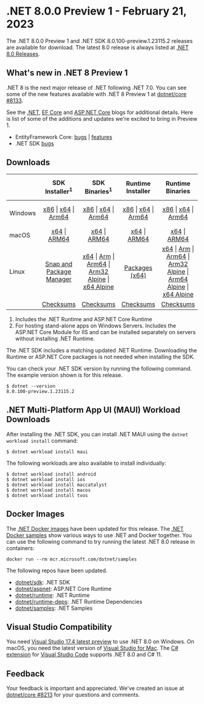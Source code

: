 # .NET 8.0.0 Preview 1 - February 21, 2023

The .NET 8.0.0 Preview 1 and .NET SDK 8.0.100-preview.1.23115.2 releases are available for download. The latest 8.0 release is always listed at [.NET 8.0 Releases](../README.md).

## What's new in .NET 8 Preview 1

.NET 8 is the next major release of .NET following .NET 7.0. You can see some of the new features available with .NET 8 Preview 1 at [dotnet/core #8133](https://github.com/dotnet/core/issues/8133).

See the [.NET][dotnet-blog], [EF Core][ef-blog] and [ASP.NET Core][aspnet-blog] blogs for additional details.
Here is list of some of the additions and updates we're excited to bring in Preview 1.

* EntityFramework Core: [bugs][ef_bugs] | [features][ef_features]
* .NET SDK [bugs][sdk_bugs]

## Downloads

|           | SDK Installer<sup>1</sup>                        | SDK Binaries<sup>1</sup>                 | Runtime Installer                                        | Runtime Binaries                                 | ASP.NET Core Runtime           |Windows Desktop Runtime          |
| --------- | :------------------------------------------:     | :----------------------:                 | :---------------------------:                            | :-------------------------:                      | :-----------------:            | :-----------------:            |
| Windows   | [x86][dotnet-sdk-win-x86.exe] \| [x64][dotnet-sdk-win-x64.exe] \| [Arm64][dotnet-sdk-win-arm64.exe] | [x86][dotnet-sdk-win-x86.zip] \| [x64][dotnet-sdk-win-x64.zip] \|  [Arm64][dotnet-sdk-win-arm64.zip] | [x86][dotnet-runtime-win-x86.exe] \| [x64][dotnet-runtime-win-x64.exe] \| [Arm64][dotnet-runtime-win-arm64.exe] | [x86][dotnet-runtime-win-x86.zip] \| [x64][dotnet-runtime-win-x64.zip] \| [Arm64][dotnet-runtime-win-arm64.zip] | [x86][aspnetcore-runtime-win-x86.exe] \| [x64][aspnetcore-runtime-win-x64.exe] \|<br/> [Hosting Bundle][dotnet-hosting-win.exe]<sup>2</sup> | [x86][windowsdesktop-runtime-win-x86.exe] \| [x64][windowsdesktop-runtime-win-x64.exe] \| [Arm64][windowsdesktop-runtime-win-arm64.exe] |
| macOS     | [x64][dotnet-sdk-osx-x64.pkg] \| [ARM64][dotnet-sdk-osx-arm64.pkg] | [x64][dotnet-sdk-osx-x64.tar.gz] \| [ARM64][dotnet-sdk-osx-arm64.tar.gz]  | [x64][dotnet-runtime-osx-x64.pkg] \| [ARM64][dotnet-runtime-osx-arm64.pkg] | [x64][dotnet-runtime-osx-x64.tar.gz] \| [ARM64][dotnet-runtime-osx-arm64.tar.gz]| [x64][aspnetcore-runtime-osx-x64.tar.gz] \| [ARM64][aspnetcore-runtime-osx-arm64.tar.gz] | - |<sup>1</sup>
| Linux     |  [Snap and Package Manager](../install-linux.md)  | [x64][dotnet-sdk-linux-x64.tar.gz] \| [Arm][dotnet-sdk-linux-arm.tar.gz]  \| [Arm64][dotnet-sdk-linux-arm64.tar.gz] \| [Arm32 Alpine][dotnet-sdk-linux-musl-arm.tar.gz]  \| [x64 Alpine][dotnet-sdk-linux-musl-x64.tar.gz] | [Packages (x64)][linux-packages] | [x64][dotnet-runtime-linux-x64.tar.gz] \| [Arm][dotnet-runtime-linux-arm.tar.gz] \| [Arm64][dotnet-runtime-linux-arm64.tar.gz] \| [Arm32 Alpine][dotnet-runtime-linux-musl-arm.tar.gz] \| [Arm64 Alpine][dotnet-runtime-linux-musl-arm64.tar.gz] \| [x64 Alpine][dotnet-runtime-linux-musl-x64.tar.gz]  | [x64][aspnetcore-runtime-linux-x64.tar.gz]<sup>1</sup>  \| [Arm][aspnetcore-runtime-linux-arm.tar.gz]<sup>1</sup> \| [Arm64][aspnetcore-runtime-linux-arm64.tar.gz]<sup>1</sup> \| [x64 Alpine][aspnetcore-runtime-linux-musl-x64.tar.gz] | - | <sup>1</sup> |
|  | [Checksums][checksums-sdk]                             | [Checksums][checksums-sdk]                                      | [Checksums][checksums-runtime]                             | [Checksums][checksums-runtime]  | [Checksums][checksums-runtime]  | [Checksums][checksums-runtime]


1. Includes the .NET Runtime and ASP.NET Core Runtime
2. For hosting stand-alone apps on Windows Servers. Includes the ASP.NET Core Module for IIS and can be installed separately on servers without installing .NET Runtime.


The .NET SDK includes a matching updated .NET Runtime. Downloading the Runtime or ASP.NET Core packages is not needed when installing the SDK.

You can check your .NET SDK version by running the following command. The example version shown is for this release.

```console
$ dotnet --version
8.0.100-preview.1.23115.2
```

## .NET Multi-Platform App UI (MAUI) Workload Downloads

 After installing the .NET SDK, you can install .NET MAUI using the `dotnet workload install` command:

 ```console
 $ dotnet workload install maui
 ```

 The following workloads are also available to install individually:

 ```console
 $ dotnet workload install android
 $ dotnet workload install ios
 $ dotnet workload install maccatalyst
 $ dotnet workload install macos
 $ dotnet workload install tvos
 ```

## Docker Images

The [.NET Docker images](https://hub.docker.com/_/microsoft-dotnet) have been updated for this release. The [.NET Docker samples](https://github.com/dotnet/dotnet-docker/blob/main/samples/README.md) show various ways to use .NET and Docker together. You can use the following command to try running the latest .NET 8.0 release in containers:

```console
docker run --rm mcr.microsoft.com/dotnet/samples
```

The following repos have been updated.

* [dotnet/sdk](https://github.com/dotnet/dotnet-docker/blob/main/README.sdk.md): .NET SDK
* [dotnet/aspnet](https://github.com/dotnet/dotnet-docker/blob/main/README.aspnet.md): ASP.NET Core Runtime
* [dotnet/runtime](https://github.com/dotnet/dotnet-docker/blob/main/README.runtime.md): .NET Runtime
* [dotnet/runtime-deps](https://github.com/dotnet/dotnet-docker/blob/main/README.runtime.md): .NET Runtime Dependencies
* [dotnet/samples](https://github.com/dotnet/dotnet-docker/blob/main/README.samples.md): .NET Samples

## Visual Studio Compatibility

You need [Visual Studio 17.4 latest preview](https://visualstudio.microsoft.com) to use .NET 8.0 on Windows. On macOS, you need the latest version of [Visual Studio for Mac](https://visualstudio.microsoft.com/vs/mac/). The [C# extension](https://code.visualstudio.com/docs/languages/dotnet) for [Visual Studio Code](https://code.visualstudio.com/) supports .NET 8.0 and C# 11.


## Feedback

Your feedback is important and appreciated. We've created an issue at [dotnet/core #8213](https://github.com/dotnet/core/issues/8213) for your questions and comments.

[blob-runtime]: https://dotnetcli.blob.core.windows.net/dotnet/Runtime/
[blob-sdk]: https://dotnetcli.blob.core.windows.net/dotnet/Sdk/
[release-notes]: https://github.com/dotnet/core/blob/main/release-notes/8.0/preview/8.0.0-preview.1.md

[checksums-runtime]: https://dotnetcli.blob.core.windows.net/dotnet/checksums/8.0.0-preview.1-sha.txt
[checksums-sdk]: https://dotnetcli.blob.core.windows.net/dotnet/checksums/8.0.0-preview.1-sha.txt

[linux-install]: https://learn.microsoft.com/dotnet/core/install/linux
[linux-setup]: https://github.com/dotnet/core/blob/main/Documentation/linux-setup.md

[dotnet-blog]:  https://devblogs.microsoft.com/dotnet/announcing-dotnet-8-preview-1
[aspnet-blog]: https://devblogs.microsoft.com/dotnet/asp-net-core-updates-in-dotnet-8-preview-1/
[ef-blog]: https://devblogs.microsoft.com/dotnet/announcing-ef8-preview-1/
[ef_bugs]: https://github.com/dotnet/efcore/issues?q=is%3Aissue+milestone%3A8.0.0-preview1+is%3Aclosed+label%3Atype-bug
[ef_features]: https://github.com/dotnet/efcore/issues?q=is%3Aissue+milestone%3A8.0.0-preview1+is%3Aclosed+label%3Atype-enhancement

[aspnet_bugs]: https://github.com/aspnet/AspNetCore/issues?q=is%3Aissue+milestone%3A8.0.0-preview1+label%3ADone+label%3Abug
[aspnet_features]: https://github.com/aspnet/AspNetCore/issues?q=is%3Aissue+milestone%3A8.0.0-preview1+label%3ADone+label%3Aenhancement
[runtime_bugs]: https://github.com/dotnet/runtime/issues?utf8=%E2%9C%93&q=is%3Aissue+milestone%3A8.0+label%3Abug+
[runtime_features]: https://github.com/dotnet/runtime/issues?q=is%3Aissue+milestone%3A8.0+label%3Aenhancement

[sdk_bugs]: https://github.com/dotnet/sdk/issues?q=is%3Aissue+is%3Aclosed+milestone%3A8.0.1xx
[linux-packages]: ../install-linux.md



[//]: # ( Runtime 8.0.0-preview.1.23110.8)
[dotnet-runtime-linux-arm.tar.gz]: https://download.visualstudio.microsoft.com/download/pr/3b7465f1-467e-405b-bb4d-546e3f9026d1/818a6a302e7bde633ee0cc62b609aeab/dotnet-runtime-8.0.0-preview.1.23110.8-linux-arm.tar.gz
[dotnet-runtime-linux-arm64.tar.gz]: https://download.visualstudio.microsoft.com/download/pr/29109381-5068-4e80-a3f8-d0c825202bbc/b4205a8a483c639c0cfdf54bb1fb5ec6/dotnet-runtime-8.0.0-preview.1.23110.8-linux-arm64.tar.gz
[dotnet-runtime-linux-musl-arm.tar.gz]: https://download.visualstudio.microsoft.com/download/pr/4b5ac13b-eb03-468f-b47b-0c0b0a229c34/2b475a0d3fbff23b500230354db0ef87/dotnet-runtime-8.0.0-preview.1.23110.8-linux-musl-arm.tar.gz
[dotnet-runtime-linux-musl-arm64.tar.gz]: https://download.visualstudio.microsoft.com/download/pr/2f8d9b41-337e-4b53-9c1b-a892dc6a8042/ee14d933741ebebc044f7a727d731fc9/dotnet-runtime-8.0.0-preview.1.23110.8-linux-musl-arm64.tar.gz
[dotnet-runtime-linux-musl-x64.tar.gz]: https://download.visualstudio.microsoft.com/download/pr/6c34a04d-9e4c-4644-ae8e-99e02c56bc47/dc4de18e698a932b91834495b9cae624/dotnet-runtime-8.0.0-preview.1.23110.8-linux-musl-x64.tar.gz
[dotnet-runtime-linux-x64.tar.gz]: https://download.visualstudio.microsoft.com/download/pr/6c535b62-2132-4f07-90d0-2b172d18e436/b4b8aa2b558e1472c650a40707f25241/dotnet-runtime-8.0.0-preview.1.23110.8-linux-x64.tar.gz
[dotnet-runtime-osx-arm64.pkg]: https://download.visualstudio.microsoft.com/download/pr/da75b8f3-eaa6-4e81-89ea-5b1c357e1c14/1abeb68098e58c7c3a290e4d67920cf5/dotnet-runtime-8.0.0-preview.1.23110.8-osx-arm64.pkg
[dotnet-runtime-osx-arm64.tar.gz]: https://download.visualstudio.microsoft.com/download/pr/13005a07-288f-4c55-b874-71a336d4c687/ba476df7f39fd64214b1911ac4791c97/dotnet-runtime-8.0.0-preview.1.23110.8-osx-arm64.tar.gz
[dotnet-runtime-osx-x64.pkg]: https://download.visualstudio.microsoft.com/download/pr/b2dfdd00-3ec3-4834-8790-daf3729388b7/fbcd513ad80edeed216a573706b31682/dotnet-runtime-8.0.0-preview.1.23110.8-osx-x64.pkg
[dotnet-runtime-osx-x64.tar.gz]: https://download.visualstudio.microsoft.com/download/pr/02916946-04e0-45d1-b36d-07ebc9bab6c2/c160d7f42df423bd40d7251ee015b440/dotnet-runtime-8.0.0-preview.1.23110.8-osx-x64.tar.gz
[dotnet-runtime-win-arm64.exe]: https://download.visualstudio.microsoft.com/download/pr/f3aad036-4c65-4e2d-95b2-a7a3999f93de/c79f2f807a76114ba22270f29d88bff6/dotnet-runtime-8.0.0-preview.1.23110.8-win-arm64.exe
[dotnet-runtime-win-arm64.zip]: https://download.visualstudio.microsoft.com/download/pr/735b4b58-1993-4c90-af52-c18adcd78d27/2e24da183158102b29efac13d96c1078/dotnet-runtime-8.0.0-preview.1.23110.8-win-arm64.zip
[dotnet-runtime-win-x64.exe]: https://download.visualstudio.microsoft.com/download/pr/0a3c32e2-f2fb-494e-b70f-690bcbb6943b/346acb237c1b630c21c112ec0163f3e6/dotnet-runtime-8.0.0-preview.1.23110.8-win-x64.exe
[dotnet-runtime-win-x64.zip]: https://download.visualstudio.microsoft.com/download/pr/7518ee75-65fc-4f81-8b2c-cef15d4e9b09/fd3003f3de906ba1bf224d8396054def/dotnet-runtime-8.0.0-preview.1.23110.8-win-x64.zip
[dotnet-runtime-win-x86.exe]: https://download.visualstudio.microsoft.com/download/pr/65710155-7232-446e-aece-8861bfe97624/28ceecaaef6fb9cbc531119d7973ff9e/dotnet-runtime-8.0.0-preview.1.23110.8-win-x86.exe
[dotnet-runtime-win-x86.zip]: https://download.visualstudio.microsoft.com/download/pr/02a80df4-e93e-457b-ac26-638572a18fbb/8051f5da52a0c2fa91fb0d22e595ecdc/dotnet-runtime-8.0.0-preview.1.23110.8-win-x86.zip

[//]: # ( WindowsDesktop 8.0.0-preview.1.23112.2)
[windowsdesktop-runtime-win-arm64.exe]: https://download.visualstudio.microsoft.com/download/pr/19536364-47ac-4668-93b4-7ac161113e97/b76d7bcc975d642ca2f2c6a9849868a6/windowsdesktop-runtime-8.0.0-preview.1.23112.2-win-arm64.exe
[windowsdesktop-runtime-win-arm64.zip]: https://download.visualstudio.microsoft.com/download/pr/62660c8f-16f1-4e3e-a08d-9ff07d982841/3a269998e9add66853b52ca3320a5ca3/windowsdesktop-runtime-8.0.0-preview.1.23112.2-win-arm64.zip
[windowsdesktop-runtime-win-x64.exe]: https://download.visualstudio.microsoft.com/download/pr/16b93712-2a98-4e2e-ab28-8d195695163f/74e0b6eba4df1398c6eb5779bbb6ef32/windowsdesktop-runtime-8.0.0-preview.1.23112.2-win-x64.exe
[windowsdesktop-runtime-win-x64.zip]: https://download.visualstudio.microsoft.com/download/pr/b4654cad-81ab-4b77-9e53-3d97c054367a/cd5145a9c61682028bca684b3b7d096b/windowsdesktop-runtime-8.0.0-preview.1.23112.2-win-x64.zip
[windowsdesktop-runtime-win-x86.exe]: https://download.visualstudio.microsoft.com/download/pr/7568cf55-1140-4afd-bfc0-2af10198215b/d3323aac0a304959c625315bc618433e/windowsdesktop-runtime-8.0.0-preview.1.23112.2-win-x86.exe
[windowsdesktop-runtime-win-x86.zip]: https://download.visualstudio.microsoft.com/download/pr/ae636827-07f0-49c7-9be7-45df8f4c9b3a/ec22c4e75a6800dcf7941547ba6409ee/windowsdesktop-runtime-8.0.0-preview.1.23112.2-win-x86.zip

[//]: # ( ASP 8.0.0-preview.1.23112.2)
[aspnetcore-runtime-linux-arm.tar.gz]: https://download.visualstudio.microsoft.com/download/pr/c1d2c535-8832-48c2-87bb-d033fc2c6f8b/80291a7b9988aca397cbe5ac8821d6cc/aspnetcore-runtime-8.0.0-preview.1.23112.2-linux-arm.tar.gz
[aspnetcore-runtime-linux-arm64.tar.gz]: https://download.visualstudio.microsoft.com/download/pr/63cbd12f-0328-4828-878c-4970ebe2561d/3b0e89d0e68beb6d09ad2323d64d039c/aspnetcore-runtime-8.0.0-preview.1.23112.2-linux-arm64.tar.gz
[aspnetcore-runtime-linux-musl-arm.tar.gz]: https://download.visualstudio.microsoft.com/download/pr/49f41a35-b175-4699-a6ab-aa6dffc806ee/3247951bf1976a38abe0e0c9d641802a/aspnetcore-runtime-8.0.0-preview.1.23112.2-linux-musl-arm.tar.gz
[aspnetcore-runtime-linux-musl-arm64.tar.gz]: https://download.visualstudio.microsoft.com/download/pr/19630d64-685e-4882-a7e8-a70077642cec/0a7680100590d0d4bef2a6ee9004ab4e/aspnetcore-runtime-8.0.0-preview.1.23112.2-linux-musl-arm64.tar.gz
[aspnetcore-runtime-linux-musl-x64.tar.gz]: https://download.visualstudio.microsoft.com/download/pr/f7a955d6-27fd-4a8f-8c1d-ccafe789c723/c01fcac1c82a6e52bd007a5f83d6251c/aspnetcore-runtime-8.0.0-preview.1.23112.2-linux-musl-x64.tar.gz
[aspnetcore-runtime-linux-x64.tar.gz]: https://download.visualstudio.microsoft.com/download/pr/bcd36740-4478-4104-aad3-97de2eda3c63/4278c479d008a08a82e6ed799ea4cab6/aspnetcore-runtime-8.0.0-preview.1.23112.2-linux-x64.tar.gz
[aspnetcore-runtime-osx-arm64.tar.gz]: https://download.visualstudio.microsoft.com/download/pr/00e1ec5d-62c0-4084-bf5d-f5667a77afe5/f4d1ceeb2d51a60323084ef43317b1f2/aspnetcore-runtime-8.0.0-preview.1.23112.2-osx-arm64.tar.gz
[aspnetcore-runtime-osx-x64.tar.gz]: https://download.visualstudio.microsoft.com/download/pr/60354a8c-773b-4999-af88-f6232bf5b644/19f1f472670e5625ee6a75d09b95653b/aspnetcore-runtime-8.0.0-preview.1.23112.2-osx-x64.tar.gz
[aspnetcore-runtime-win-arm64.zip]: https://download.visualstudio.microsoft.com/download/pr/a078e06e-3942-4fca-99ee-29e1aa50b07b/af7d350201b779ee06365f19f0e487e6/aspnetcore-runtime-8.0.0-preview.1.23112.2-win-arm64.zip
[aspnetcore-runtime-win-x64.exe]: https://download.visualstudio.microsoft.com/download/pr/12ddd219-183e-4c8f-9079-ed04118328ad/6a51b50f0469e83ab21656e89079ee4d/aspnetcore-runtime-8.0.0-preview.1.23112.2-win-x64.exe
[aspnetcore-runtime-win-x64.zip]: https://download.visualstudio.microsoft.com/download/pr/7a8d9400-6123-4da2-9425-2206666af7b7/234ab5bcdcc243f9a096deb6e5005629/aspnetcore-runtime-8.0.0-preview.1.23112.2-win-x64.zip
[aspnetcore-runtime-win-x86.exe]: https://download.visualstudio.microsoft.com/download/pr/d922e621-f8ad-49ae-b68f-468884902a4b/195ddbf5b9091f70eb86fe268c099e01/aspnetcore-runtime-8.0.0-preview.1.23112.2-win-x86.exe
[aspnetcore-runtime-win-x86.zip]: https://download.visualstudio.microsoft.com/download/pr/c4d490ef-b84c-4d72-917e-ca888708897b/890bb35f7eb345a41d417f6f3fb27a50/aspnetcore-runtime-8.0.0-preview.1.23112.2-win-x86.zip
[dotnet-hosting-win.exe]: https://download.visualstudio.microsoft.com/download/pr/b671a565-b18e-4c5d-84f3-1dba30b2d5ec/ea9dae82779be5c3456f94b60d74b418/dotnet-hosting-8.0.0-preview.1.23112.2-win.exe

[//]: # ( SDK 8.0.100-preview.1.23115.2)
[dotnet-sdk-linux-arm.tar.gz]: https://download.visualstudio.microsoft.com/download/pr/1fb6d1b1-e976-4e94-9009-229ee313dfa5/5476a83dcda6d51617598cff9db793bd/dotnet-sdk-8.0.100-preview.1.23115.2-linux-arm.tar.gz
[dotnet-sdk-linux-arm64.tar.gz]: https://download.visualstudio.microsoft.com/download/pr/57c316ef-4b1d-4b1e-b180-f38302132d3d/b938e1b373897fadfb25ff4b55ca32e6/dotnet-sdk-8.0.100-preview.1.23115.2-linux-arm64.tar.gz
[dotnet-sdk-linux-musl-arm.tar.gz]: https://download.visualstudio.microsoft.com/download/pr/23b0480f-384f-4ba8-b047-140ff0d67806/a1a01f23f1a7fc8d996a1e2d99560273/dotnet-sdk-8.0.100-preview.1.23115.2-linux-musl-arm.tar.gz
[dotnet-sdk-linux-musl-arm64.tar.gz]: https://download.visualstudio.microsoft.com/download/pr/b4fde77f-5016-40ef-be38-ecea34fe73b3/6f2f78d153c102f592aecbf364befba6/dotnet-sdk-8.0.100-preview.1.23115.2-linux-musl-arm64.tar.gz
[dotnet-sdk-linux-musl-x64.tar.gz]: https://download.visualstudio.microsoft.com/download/pr/60cae83e-cc73-4ce4-9d94-c828fad4d9e0/4add3672b15f491291764c6530eb1bb5/dotnet-sdk-8.0.100-preview.1.23115.2-linux-musl-x64.tar.gz
[dotnet-sdk-linux-x64.tar.gz]: https://download.visualstudio.microsoft.com/download/pr/e2578737-231b-493c-a6ee-f181496fe679/18038808d2621094ebe172ca011a7c22/dotnet-sdk-8.0.100-preview.1.23115.2-linux-x64.tar.gz
[dotnet-sdk-osx-arm64.pkg]: https://download.visualstudio.microsoft.com/download/pr/b54698c3-d371-492f-b9f1-998a60136156/3ff37050db93fd5fd5ab86befe42bb08/dotnet-sdk-8.0.100-preview.1.23115.2-osx-arm64.pkg
[dotnet-sdk-osx-arm64.tar.gz]: https://download.visualstudio.microsoft.com/download/pr/00476255-fac3-4e26-98a4-c487aa89945c/76550e8fb59f35fcb6b789d570b9ace5/dotnet-sdk-8.0.100-preview.1.23115.2-osx-arm64.tar.gz
[dotnet-sdk-osx-x64.pkg]: https://download.visualstudio.microsoft.com/download/pr/993e8460-176f-4669-9337-b4725c355146/f903c2ff758fee42121da67772dfd0c5/dotnet-sdk-8.0.100-preview.1.23115.2-osx-x64.pkg
[dotnet-sdk-osx-x64.tar.gz]: https://download.visualstudio.microsoft.com/download/pr/0b01073d-3861-4fe0-abba-41e271c79725/12150bdbeeeb50e157b91f2adab90c80/dotnet-sdk-8.0.100-preview.1.23115.2-osx-x64.tar.gz
[dotnet-sdk-win-arm64.exe]: https://download.visualstudio.microsoft.com/download/pr/4f5a7e91-b186-40da-95a9-c01a8f8cd55f/1189b1bf14136d7075ef6a23c3a5b70d/dotnet-sdk-8.0.100-preview.1.23115.2-win-arm64.exe
[dotnet-sdk-win-arm64.zip]: https://download.visualstudio.microsoft.com/download/pr/86553a5e-ed5f-462b-819a-e850972413d2/41e5581320aac04fb55fa929603f1b2a/dotnet-sdk-8.0.100-preview.1.23115.2-win-arm64.zip
[dotnet-sdk-win-x64.exe]: https://download.visualstudio.microsoft.com/download/pr/9b723333-0fa0-4601-bb83-aa842fda27d7/fd2b0e727ba2442a93a511aaa3817e67/dotnet-sdk-8.0.100-preview.1.23115.2-win-x64.exe
[dotnet-sdk-win-x64.zip]: https://download.visualstudio.microsoft.com/download/pr/a1b7c03d-7c06-4d07-a99d-b7c919fc9b9a/0b57d52282f0e56c8701aaafd31cab90/dotnet-sdk-8.0.100-preview.1.23115.2-win-x64.zip
[dotnet-sdk-win-x86.exe]: https://download.visualstudio.microsoft.com/download/pr/efef3a6c-b2b0-4c2e-82d0-ead02e4d6bb0/a4e88db099d462f65e08823d7c526ed3/dotnet-sdk-8.0.100-preview.1.23115.2-win-x86.exe
[dotnet-sdk-win-x86.zip]: https://download.visualstudio.microsoft.com/download/pr/83c277bd-f1da-404e-8d7b-d3ecaeff3033/bd44769f850d158983a5d9215facc02d/dotnet-sdk-8.0.100-preview.1.23115.2-win-x86.zip
